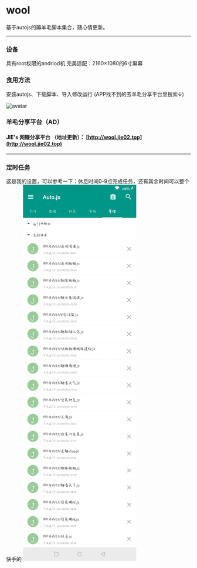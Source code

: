 # wool
基于autojs的薅羊毛脚本集合，随心情更新。
<hr>

### 设备
具有root权限的andriod机
完美适配：2160×1080的6寸屏幕


### 食用方法
安装autojs、下载脚本、导入修改运行
(APP找不到的去羊毛分享平台里搜索↓)



![avatar](https://github.com/jiemo9527/wool/blob/master/xunge.jpeg?raw=true)


###  羊毛分享平台（AD）
#### JIE's 网赚分享平台 （地址更新）：  [http://wool.jie02.top](http://wool.jie02.top)
<hr>

### 定时任务
这是我的设置，可以参考一下：休息时间0-9点完成任务，还有其余时间可以整个快手的
![avatar](https://github.com/jiemo9527/wool/blob/master/定时任务参考设置.jpg?raw=true)
